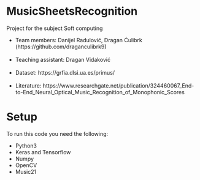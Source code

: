 # MusicSheetsRecognition

Project for the subject Soft computing

<ul>
  <li>Team members: Danijel Radulović, Dragan Ćulibrk (https://github.com/draganculibrk9)</li>
  <br>
  <li>Teaching assistant: Dragan Vidaković</li>
  <br>
  <li>Dataset: https://grfia.dlsi.ua.es/primus/</li>
  <br>
  <li>Literature: https://www.researchgate.net/publication/324460067_End-to-End_Neural_Optical_Music_Recognition_of_Monophonic_Scores</li>
</ul>

# Setup
To run this code you need the following:
 <ul>
  <li>Python3</li>
  <li>Keras and Tensorflow</li>
  <li>Numpy</li>
  <li>OpenCV</li>
  <li>Music21</li>
 </ul>
